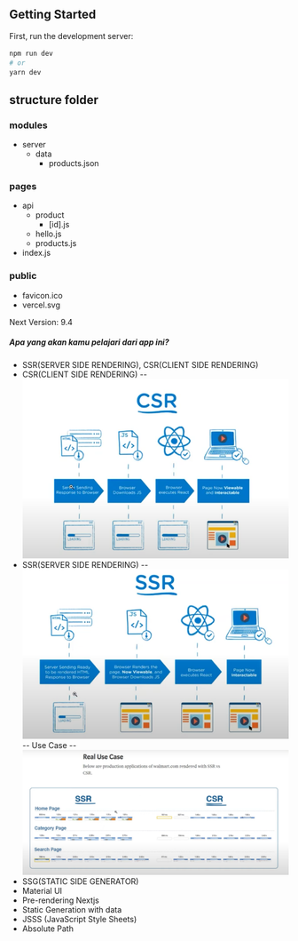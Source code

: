 ## Getting Started

First, run the development server:

```bash
npm run dev
# or
yarn dev
```

## structure folder

### modules

- server
  - data
    - products.json

### pages

- api
  - product
    - [id].js
  - hello.js
  - products.js
- index.js

### public

- favicon.ico
- vercel.svg

Next Version: 9.4

##### Apa yang akan kamu pelajari dari app ini?

- SSR(SERVER SIDE RENDERING), CSR(CLIENT SIDE RENDERING)
- CSR(CLIENT SIDE RENDERING)
  -- ![CSR_image](image.png)
- SSR(SERVER SIDE RENDERING)
  -- ![SSR_image](image-1.png)
  -- Use Case
  -- ![USE_CASE_image](image-2.png)
- SSG(STATIC SIDE GENERATOR)
- Material UI
- Pre-rendering Nextjs
- Static Generation with data
- JSSS (JavaScript Style Sheets)
- Absolute Path

